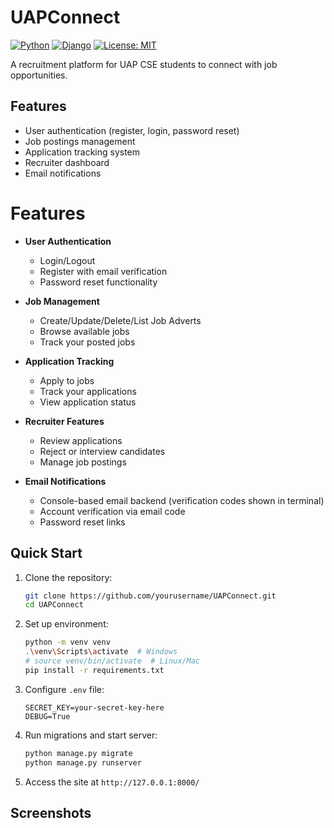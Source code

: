 # UAPConnect

[![Python](https://img.shields.io/badge/Python-3.9+-blue.svg)](https://www.python.org/downloads/)
[![Django](https://img.shields.io/badge/Django-5.1.4-green.svg)](https://www.djangoproject.com/)
[![License: MIT](https://img.shields.io/badge/License-MIT-yellow.svg)](https://opensource.org/licenses/MIT)

A recruitment platform for UAP CSE students to connect with job opportunities.

## Features
- User authentication (register, login, password reset)
- Job postings management
- Application tracking system
- Recruiter dashboard
- Email notifications

# Features

- **User Authentication**
  - Login/Logout
  - Register with email verification
  - Password reset functionality
  
- **Job Management**
  - Create/Update/Delete/List Job Adverts
  - Browse available jobs
  - Track your posted jobs
  
- **Application Tracking**
  - Apply to jobs
  - Track your applications
  - View application status
  
- **Recruiter Features**
  - Review applications
  - Reject or interview candidates
  - Manage job postings

- **Email Notifications**
  - Console-based email backend (verification codes shown in terminal)
  - Account verification via email code
  - Password reset links

## Quick Start

1. Clone the repository:
   ```bash
   git clone https://github.com/yourusername/UAPConnect.git
   cd UAPConnect
   ```

2. Set up environment:
   ```bash
   python -m venv venv
   .\venv\Scripts\activate  # Windows
   # source venv/bin/activate  # Linux/Mac
   pip install -r requirements.txt
   ```

3. Configure `.env` file:
   ```
   SECRET_KEY=your-secret-key-here
   DEBUG=True
   ```

4. Run migrations and start server:
   ```bash
   python manage.py migrate
   python manage.py runserver
   ```

5. Access the site at `http://127.0.0.1:8000/`

## Screenshots





